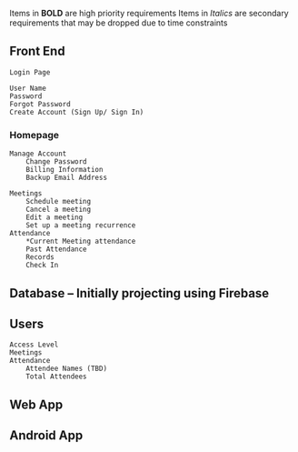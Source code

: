 Items in **BOLD** are high priority requirements
Items in *Italics* are secondary requirements that may be dropped due to time constraints

## Front End
	Login Page

	User Name
	Password
	Forgot Password 
	Create Account (Sign Up/ Sign In)
### Homepage
	Manage Account
		Change Password
		Billing Information
		Backup Email Address
		
	Meetings
		Schedule meeting
		Cancel a meeting
		Edit a meeting
		Set up a meeting recurrence
	Attendance
		*Current Meeting attendance
		Past Attendance
		Records
		Check In
		
	
	
	
## Database – Initially projecting using Firebase
	
## Users
	Access Level
	Meetings
	Attendance
		Attendee Names (TBD)
		Total Attendees

		
	
## Web App
## Android App
